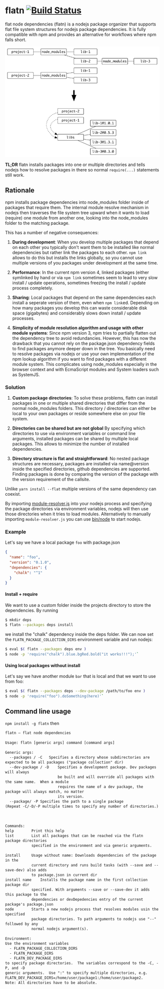 # flatn [![Build Status](https://travis-ci.org/rksm/flatn.svg?branch=master)](https://travis-ci.org/rksm/flatn)

flat node dependencies (flatn) is a nodejs package organizer that supports flat file system structures for nodejs package dependencies.  It is fully compatible with npm and provides an alternative for workflows where npm falls short.

![](flatn.png)

__TL;DR__
flatn installs packages into one or multiple directories and tells nodejs how to resolve packages in there so normal `require(...)` statements still work.


## Rationale

npm installs package dependencies into node_modules folder inside of packages that require them.  The internal module resolve mechanism in nodejs then traverses the file system tree upward when it wants to load (require) one module from another one, looking into the node_modules folder to the matching package.

This has a number of negative consequences:
1. __During development__: When you develop multiple packages that depend on each other you typically don't want them to be installed like normal dependencies but rather link the packages to each other.  `npm link` allows to do this but installs the links globally, so you cannot use multiple versions of you packages under development at the same time.

2. __Performance__: In the current npm version 4, linked packages (either symlinked by hand or via `npm link` sometimes seem to lead to very slow install / update operations, sometimes freezing the install / update process completely.

3. __Sharing__: Local packages that depend on the same dependencies each install a seperate version of them, even when `npm link`ed.  Depending on how many packages you develop this can waste considerable disk space (gigabytes) and considerably slows down install / update processes.

4. __Simplicity of module resolution algorithm and usage with other module systems__: Since npm version 3, npm tries to partially flatten out the dependency tree to avoid redundancies.  However, this has now the drawback that you cannot rely on the package.json dependency fields to find packages anymore deeper down in the tree.  You basically need to resolve packages via nodejs or use your own implementation of the npm lookup algorithm if you want to find packages with a different module system.  This complicates using node_modules especially in the browser context and with EcmaScript modules and System loaders such as SystemJS.

### Solution

1. __Custom package directories__: To solve these problems, flattn can install packages in one or multiple shared directories that differ from the normal node_modules folders.  This directory / directories can either be local to your own packages or reside somewhere else on your file system.

2. __Directories can be shared but are not global__ By specifying which directories to use via environment variables or command line arguments, installed packages can be shared by multiple local packages.  This allows to minimize the number of installed dependencies.

3. __Directory structure is flat and straightforward__: No nested package structures are necessary, packages are installed via name@version inside the specified directories, github dependencies are supported. Finding packages is done by comparing the version of the package with the version requirement of the callsite.

Unlike `yarn install --flat` multiple versions of the same dependency can coexist.

By importing [module-resolver.js](module-resolver.js) into your nodejs process and specifying the package directories via environment variables, nodejs will then use those directories when it tries to load modules.  Alternatively to manually importing `module-resolver.js` you can use [bin/node](bin/node) to start nodejs.

### Example

Let's say we have a local package `foo` with package.json

```json
{
  "name": "foo",
  "version": "0.1.0",
  "dependencies": {
    "chalk": "^1"
  }
}
```

#### Install + require

We want to use a custom folder inside the projects directory to store the dependencies.  By running
```sh
$ mkdir deps
$ flatn --packages deps install
```

we install the "chalk" dependency inside the deps folder.  We can now set the `FLATN_PACKAGE_COLLECTION_DIRS` environment variable and run nodejs:
```sh
$ eval $( flatn --packages deps env )
$ node -p 'require("chalk").blue.bgRed.bold("it works!!!");'`
```

#### Using local packages without install

Let's say we have another module `bar` that is local and that we want to use from foo:

```sh
$ eval $( flatn --packages deps --dev-package /path/to/foo env )
$ node -p 'require("foo").doSomething(here)'`
```


## Command line usage

`npm install -g flatn` then

```
flatn – flat node dependencies

Usage: flatn [generic args] command [command args]

Generic args:
  --packages / -C	Specifies a directory whose subdirectories are expected to be all packages ("package collection" dir)
  --dev-package / -D	Specifies a development package. Dev packages will always
                    	be built and will override all packages with the same name.  When a module
                    	requires the name of a dev package, the package will always match, no matter
                    	its version.
  --package/ -P	Specifies the path to a single package
(Repeat -C/-D/-P multiple times to specify any number of directories.)



Commands:
help		Print this help
list		List all packages that can be reached via the flatn package directories
    		specified in the environment and via generic arguments.

install		Usage without name: Downloads dependencies of the package in the
       		current directory and runs build tasks (with --save and --save-dev) also adds
       		to package.json in current dir
install name	Installs the package name in the first collection package dir
       		specified. With arguments --save or --save-dev it adds this package to the
       		dependencies or devDepedencies entry of the current package's package.json
node		Starts a new nodejs process that resolves modules usin the specified
    		package directories. To path arguments to nodejs use "--" followed by any
    		normal nodejs argument(s).

Environment:
Use the environment variables
  - FLATN_PACKAGE_COLLECTION_DIRS
  - FLATN_PACKAGE_DIRS
  - FLATN_DEV_PACKAGE_DIRS
to specify package directories.  The variables correspond to the -C, -P, and -D
generic arguments.  Use ":" to specify multiple directories, e.g.
FLATN_DEV_PACKAGE_DIRS=/home/user/package1:/home/user/package2.
Note: All directories have to be absolute.
```
